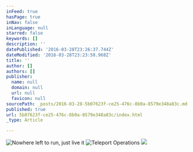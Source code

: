 ```yaml
---
inFeed: true
hasPage: true
inNav: false
inLanguage: null
starred: false
keywords: []
description: ''
datePublished: '2016-03-28T23:26:37.744Z'
dateModified: '2016-03-28T23:23:58.968Z'
title: ''
author: []
authors: []
publisher:
  name: null
  domain: null
  url: null
  favicon: null
sourcePath: _posts/2016-03-28-5b07623f-ce25-476c-8b0a-8579e348a83c.md
published: true
url: 5b07623f-ce25-476c-8b0a-8579e348a83c/index.html
_type: Article

---
```

![Nowhere left to run, just live it](https://the-grid-user-content.s3-us-west-2.amazonaws.com/032352a5-de1b-49ce-8ba9-9eb65916d95f.gif)
![Teleport Operations](https://the-grid-user-content.s3-us-west-2.amazonaws.com/614bf65a-1400-419b-abad-a3a170c0fa65.gif)
![](https://the-grid-user-content.s3-us-west-2.amazonaws.com/80532d4b-08ea-4c46-bbf8-58458fe1c7d4.gif)